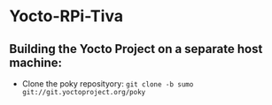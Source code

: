 # Yocto-RPi-Tiva

## Building the Yocto Project on a separate host machine:
* Clone the poky reposityory: `git clone -b sumo git://git.yoctoproject.org/poky`
